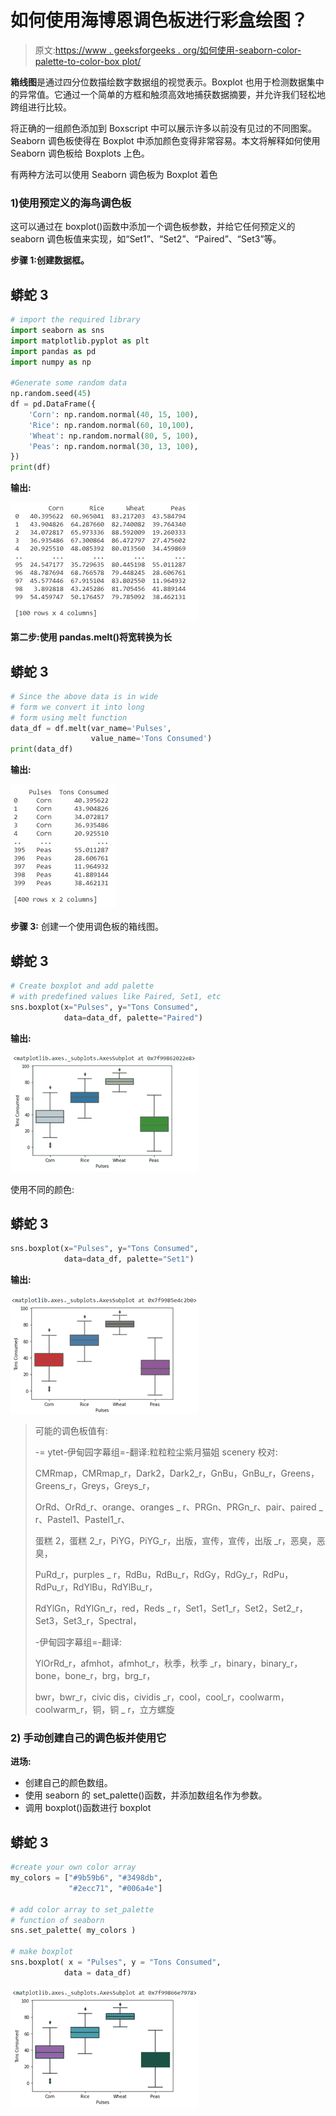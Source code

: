 # 如何使用海博恩调色板进行彩盒绘图？

> 原文:[https://www . geeksforgeeks . org/如何使用-seaborn-color-palette-to-color-box plot/](https://www.geeksforgeeks.org/how-to-use-seaborn-color-palette-to-color-boxplot/)

**箱线图**是通过四分位数描绘数字数据组的视觉表示。Boxplot 也用于检测数据集中的异常值。它通过一个简单的方框和触须高效地捕获数据摘要，并允许我们轻松地跨组进行比较。

将正确的一组颜色添加到 Boxscript 中可以展示许多以前没有见过的不同图案。Seaborn 调色板使得在 Boxplot 中添加颜色变得非常容易。本文将解释如何使用 Seaborn 调色板给 Boxplots 上色。

有两种方法可以使用 Seaborn 调色板为 Boxplot 着色

### 1)使用预定义的海鸟调色板

这可以通过在 boxplot()函数中添加一个调色板参数，并给它任何预定义的 seaborn 调色板值来实现，如“Set1”、“Set2”、“Paired”、“Set3”等。

**步骤 1:创建数据框。**

## 蟒蛇 3

```py
# import the required library
import seaborn as sns 
import matplotlib.pyplot as plt
import pandas as pd
import numpy as np

#Generate some random data
np.random.seed(45)
df = pd.DataFrame({
    'Corn': np.random.normal(40, 15, 100),
    'Rice': np.random.normal(60, 10,100),
    'Wheat': np.random.normal(80, 5, 100),
    'Peas': np.random.normal(30, 13, 100),
})
print(df)
```

**输出:**

![](img/3d369713ac912f43618d7812d0f5458f.png)

**第二步:使用 pandas.melt()将宽转换为长**

## 蟒蛇 3

```py
# Since the above data is in wide
# form we convert it into long
# form using melt function
data_df = df.melt(var_name='Pulses',
                  value_name='Tons Consumed')
print(data_df)
```

**输出:**

![](img/d88666952fe921552a5d0e0995e1fcbe.png)

**步骤 3:** 创建一个使用调色板的箱线图。

## 蟒蛇 3

```py
# Create boxplot and add palette
# with predefined values like Paired, Set1, etc
sns.boxplot(x="Pulses", y="Tons Consumed",
            data=data_df, palette="Paired")
```

**输出:**

![](img/48c47618a04eb639abd2ec66e03efaf9.png)

使用不同的颜色:

## 蟒蛇 3

```py
sns.boxplot(x="Pulses", y="Tons Consumed",
            data=data_df, palette="Set1")
```

**输出:**

![](img/c088f5b489df7035f0982003ebf186c5.png)

> 可能的调色板值有:
> 
> -= ytet-伊甸园字幕组=-翻译:粒粒粒尘紫月猫姐 scenery 校对:
> 
> CMRmap，CMRmap_r，Dark2，Dark2_r，GnBu，GnBu_r，Greens，Greens_r，Greys，Greys_r，
> 
> OrRd、OrRd_r、orange、oranges _ r、PRGn、PRGn_r、pair、paired _ r、Pastel1、Pastel1_r、
> 
> 蛋糕 2，蛋糕 2_r，PiYG，PiYG_r，出版，宣传，宣传，出版 _r，恶臭，恶臭，
> 
> PuRd_r，purples _ r，RdBu，RdBu_r，RdGy，RdGy_r，RdPu，RdPu_r，RdYlBu，RdYlBu_r，
> 
> RdYlGn，RdYlGn_r，red，Reds _ r，Set1，Set1_r，Set2，Set2_r，Set3，Set3_r，Spectral，
> 
> -伊甸园字幕组=-翻译:
> 
> YlOrRd_r，afmhot，afmhot_r，秋季，秋季 _r，binary，binary_r，bone，bone_r，brg，brg_r，
> 
> bwr，bwr_r，civic dis，cividis _r，cool，cool_r，coolwarm，coolwarm_r，铜，铜 _ r，立方螺旋

### 2) **手动创建自己的调色板并使用它**

**进场:**

*   创建自己的颜色数组。
*   使用 seaborn 的 set_palette()函数，并添加数组名作为参数。
*   调用 boxplot()函数进行 boxplot

## 蟒蛇 3

```py
#create your own color array
my_colors = ["#9b59b6", "#3498db", 
             "#2ecc71", "#006a4e"]

# add color array to set_palette
# function of seaborn
sns.set_palette( my_colors )

# make boxplot
sns.boxplot( x = "Pulses", y = "Tons Consumed",
            data = data_df)
```

![](img/fdf7ec14c7ea55c639623e1d29fd5b83.png)